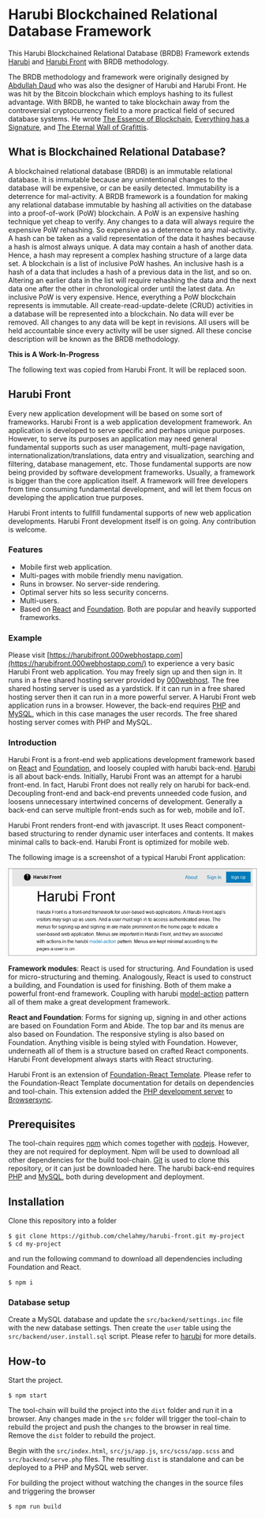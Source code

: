 # Harubi Blockchained Relational Database Framework
This Harubi Blockchained Relational Database (BRDB) Framework extends [Harubi](https://github.com/chelahmy/harubi) and [Harubi Front](https://github.com/chelahmy/harubi-front) with BRDB methodology.

The BRDB methodology and framework were originally designed by [Abdullah Daud](https://github.com/chelahmy) who was also the designer of Harubi and Harubi Front. He was hit by the Bitcoin blockchain which employs hashing to its fullest advantage. With BRDB, he wanted to take blockchain away from the controversial cryptocurrency field to a more practical field of secured database systems. He wrote [The Essence of Blockchain](https://chelahmy.blogspot.com/2020/03/the-essence-of-blockchain.html), [Everything has a Signature](https://chelahmy.blogspot.com/2020/03/everything-has-signature.html), and [The Eternal Wall of Grafittis](https://chelahmy.blogspot.com/2020/02/the-eternal-wall-of-grafittis.html).

## What is Blockchained Relational Database?

A blockchained relational database (BRDB) is an immutable relational database. It is immutable because any unintentional changes to the database will be expensive, or can be easily detected. Immutability is a deterrence for mal-activity. A BRDB framework is a foundation for making any relational database immutable by hashing all activities on the database into a proof-of-work (PoW) blockchain. A PoW is an expensive hashing technique yet cheap to verify. Any changes to a data will always require the expensive PoW rehashing. So expensive as a deterrence to any mal-activity. A hash can be taken as a valid representation of the data it hashes because a hash is almost always unique. A data may contain a hash of another data. Hence, a hash may represent a complex hashing structure of a large data set. A blockchain is a list of inclusive PoW hashes. An inclusive hash is a hash of a data that includes a hash of a previous data in the list, and so on. Altering an earlier data in the list will require rehashing the data and the next data one after the other in chronological order until the latest data. An inclusive PoW is very expensive. Hence, everything a PoW blockchain represents is immutable. All create-read-update-delete (CRUD) activities in a database will be represented into a blockchain. No data will ever be removed. All changes to any data will be kept in revisions. All users will be held accountable since every activity will be user signed. All these concise description will be known as the BRDB methodology.

**This is A Work-In-Progress**

The following text was copied from Harubi Front. It will be replaced soon.

## Harubi Front
Every new application development will be based on some sort of frameworks. Harubi Front is a web application development framework. An application is developed to serve specific and perhaps unique purposes. However, to serve its purposes an application may need general fundamental supports such as user management, multi-page navigation, internationalization/translations, data entry and visualization, searching and filtering, database management, etc. Those fundamental supports are now being provided by software development frameworks. Usually, a framework is bigger than the core application itself. A framework will free developers from time consuming fundamental development, and will let them focus on developing the application true purposes. 

Harubi Front intents to fullfill fundamental supports of new web application developments. Harubi Front development itself is on going. Any contribution is welcome.

### Features
- Mobile first web application.
- Multi-pages with mobile friendly menu navigation.
- Runs in browser. No server-side rendering.
- Optimal server hits so less security concerns.
- Multi-users.
- Based on [React](https://reactjs.org) and [Foundation](https://foundation.zurb.com). Both are popular and heavily supported frameworks.

### Example

Please visit [https://harubifront.000webhostapp.com](https://harubifront.000webhostapp.com/) to experience a very basic Harubi Front web application. You may freely sign up and then sign in. It runs in a free shared hosting server provided by [000webhost](https://www.000webhost.com/). The free shared hosting server is used as a yardstick. If it can run in a free shared hosting server then it can run in a more powerful server. A Harubi Front web application runs in a browser. However, the back-end requires [PHP](https://www.php.net/) and [MySQL](https://www.mysql.com/), which in this case manages the user records. The free shared hosting server comes with PHP and MySQL.

### Introduction
Harubi Front is a front-end web applications development framework based on [React](https://reactjs.org) and [Foundation](https://foundation.zurb.com), and loosely coupled with harubi back-end. [Harubi](https://github.com/chelahmy/harubi) is all about back-ends. Initially, Harubi Front was an attempt for a harubi front-end. In fact, Harubi Front does not really rely on harubi for back-end. Decoupling front-end and back-end prevents unneeded code fusion, and loosens unnecessary intertwined concerns of development. Generally a back-end can serve multiple front-ends such as for web, mobile and IoT.

Harubi Front renders front-end with javascript. It uses React component-based structuring to render dynamic user interfaces and contents. It makes minimal calls to back-end. Harubi Front is optimized for mobile web.

The following image is a screenshot of a typical Harubi Front application:

![A Harubi Front application](docs/harubi-front-home.png)

**Framework modules**: React is used for structuring. And Foundation is used for micro-structuring and theming. Analogously, React is used to construct a building, and Foundation is used for finishing. Both of them make a powerful front-end framework. Coupling with harubi [model-action](https://github.com/chelahmy/harubi/tree/master/templates/models) pattern all of them make a great development framework.

**React and Foundation**: Forms for signing up, signing in and other actions are based on Foundation Form and Abide. The top bar and its menus are also based on Foundation. The responsive styling is also based on Foundation. Anything visible is being styled with Foundation. However, underneath all of them is a structure based on crafted React components. Harubi Front development always starts with React structuring.

Harubi Front is an extension of [Foundation-React Template](https://github.com/chelahmy/foundation-react-template). Please refer to the Foundation-React Template documentation for details on dependencies and tool-chain. This extension added the [PHP development server](https://www.php.net/manual/en/features.commandline.webserver.php) to [Browsersync](https://browsersync.io/).

## Prerequisites
The tool-chain requires [npm](https://www.npmjs.com/) which comes together with [nodejs](https://nodejs.org/en/). However, they are not required for deployment. Npm will be used to download all other dependencies for the build tool-chain. [Git](https://git-scm.com/) is used to clone this repository, or it can just be downloaded here. The harubi back-end requires [PHP](https://www.php.net/) and [MySQL](https://www.mysql.com/), both during development and deployment. 

## Installation
Clone this repository into a folder
```
$ git clone https://github.com/chelahmy/harubi-front.git my-project
$ cd my-project
```
and run the following command to download all dependencies including Foundation and React.
```
$ npm i
```

### Database setup
Create a MySQL database and update the `src/backend/settings.inc` file with the new database settings. Then create the `user` table using the `src/backend/user.install.sql` script. Please refer to [harubi](https://github.com/chelahmy/harubi) for more details.

## How-to
Start the project.
```
$ npm start
```
The tool-chain will build the project into the `dist` folder and run it in a browser. Any changes made in the `src` folder will trigger the tool-chain to rebuild the project and push the changes to the browser in real time. Remove the `dist` folder to rebuild the project.

Begin with the `src/index.html`, `src/js/app.js`, `src/scss/app.scss` and `src/backend/serve.php` files. The resulting `dist` is standalone and can be deployed to a PHP and MySQL web server.

For building the project without watching the changes in the source files and triggering the browser
```
$ npm run build
```
